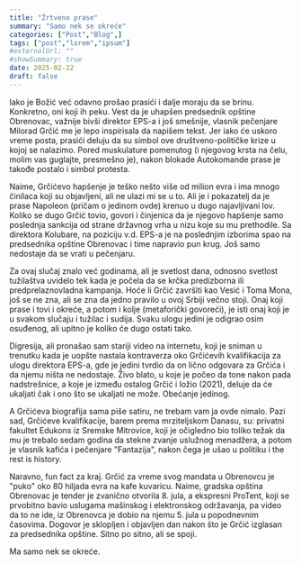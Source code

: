```yaml
---
title: "Žrtveno prase"
summary: "Samo nek se okreće"
categories: ["Post","Blog",]
tags: ["post","lorem","ipsum"]
#externalUrl: ""
#showSummary: true
date: 2025-02-22
draft: false
---
```


Iako je Božić već odavno prošao prasići i dalje moraju da se brinu. Konkretno, oni koji ih peku. Vest da je uhapšen predsednik opštine Obrenovac, važnije bivši direktor EPS-a i još smešnije, vlasnik pečenjare Milorad Grčić me je lepo inspirisala da napišem tekst. Jer iako će uskoro vreme posta, prasići deluju da su simbol ove društveno-političke krize u kojoj se nalazimo. Pored muskulature pomenutog (i njegovog krsta na čelu, molim vas guglajte, presmešno je), nakon blokade Autokomande prase je takođe postalo i simbol protesta.

Naime, Grčićevo hapšenje je teško nešto više od milion evra i ima mnogo činilaca koji su objavljeni, ali ne ulazi mi se u to. Ali je i pokazatelj da je prase Napoleon (pričam o jedinom ovde) krenuo u dugo najavljivani lov. Koliko se dugo Grčić tovio, govori i činjenica da je njegovo hapšenje samo poslednja sankcija od strane državnog vrha u nizu koje su mu prethodile. Sa direktora Kolubare, na poziciju v.d. EPS-a je na poslednjim izborima spao na predsednika opštine Obrenovac i time napravio pun krug. Još samo nedostaje da se vrati u pečenjaru.

Za ovaj slučaj znalo već godinama, ali je svetlost dana, odnosno svetlost tužilaštva uvidelo tek kada je počela da se krčka predizborna ili predprelaznovladna kampanja. Hoće li Grčić završiti kao Vesić i Toma Mona, još se ne zna, ali se zna da jedno pravilo u ovoj Srbiji večno stoji. Onaj koji prase i tovi i okreće, a potom i kolje (metaforički govoreći), je isti onaj koji je u svakom slučaju i tužilac i sudija. Svaku ulogu jedini je odigrao osim osuđenog, ali upitno je koliko će dugo ostati tako.

Digresija, ali pronašao sam stariji video na internetu, koji je sniman u trenutku kada je uopšte nastala kontraverza oko Grčićevih kvalifikacija za ulogu direktora EPS-a, gde je jedini tvrdio da on lično odgovara za Grčića i da njemu ništa ne nedostaje. Živo blato, u koje je počeo da tone nakon pada nadstrešnice, a koje je između ostalog Grčić i ložio (2021), deluje da će ukaljati čak i ono što se ukaljati ne može. Obećanje jedinog.

A Grčićeva biografija sama piše satiru, ne trebam vam ja ovde nimalo. Pazi sad, Grčićeve kvalifikacije, barem prema mrziteljskom Danasu, su: privatni fakultet Edukons iz Sremske Mitrovice, koji je očigledno bio toliko težak da mu je trebalo sedam godina da stekne zvanje uslužnog menadžera, a potom je vlasnik kafića i pečenjare "Fantazija", nakon čega je ušao u politiku i the rest is history.

Naravno, fun fact za kraj. Grčić za vreme svog mandata u Obrenovcu je "puko" oko 80 hiljada evra na kafe kuvaricu. Naime, gradska opština Obrenovac je tender je zvanično otvorila 8. jula, a ekspresni ProTent, koji se prvobitno bavio uslugama mašinskog i elektronskog održavanja, pa video da to ne ide, iz Obrenovca je dobio na njemu 5. jula u popodnevnim časovima. Dogovor je sklopljen i objavljen dan nakon što je Grčić izglasan za predsednika opštine. Sitno po sitno, ali se spoji. 

Ma samo nek se okreće.